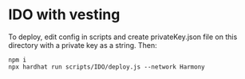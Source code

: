 # IDO with vesting

To deploy, edit config in scripts and create privateKey.json file on this directory with a private key as a string.
Then:
```shell
npm i
npx hardhat run scripts/IDO/deploy.js --network Harmony
```
